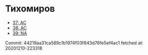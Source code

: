 # Тихомиров
- [37: AC](37.md)
- [38: AC](38.md)
- [39: NA](39.md)

Commit: 44219aa31ca589c1b1974f03f843d76fe5ef4ac1
 fetched at: 20201210-223318

